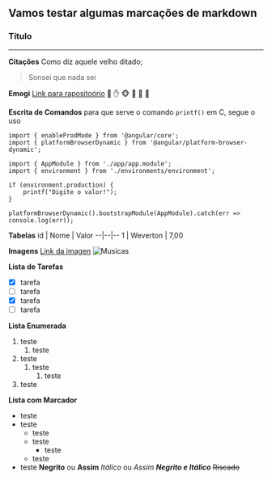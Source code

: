 ## Vamos testar algumas marcações de markdown
### Titulo
---
__Citações__
Como diz aquele velho ditado;
> Sonsei que nada sei

__Emogi__
[Link para rapositoório](https://github.com/ikatyang/emoji-cheat-sheet)
💯 ✋ 🐵 🙈 🙉 🙊 

__Escrita de Comandos__
para que serve o comando `printf()` em C, segue o uso
```
import { enableProdMode } from '@angular/core';
import { platformBrowserDynamic } from '@angular/platform-browser-dynamic';

import { AppModule } from './app/app.module';
import { environment } from './environments/environment';

if (environment.production) {
    printf("Digite o valor!");
}

platformBrowserDynamic().bootstrapModule(AppModule).catch(err => console.log(err));

```
__Tabelas__
id | Nome | Valor
--|--|--
1 | Weverton | 7,00


**Imagens**
[Link da imagen](https://icon-icons.com/pt/icone/musica-piano-cello/1252)
![Musicas](https://user-images.githubusercontent.com/22205754/87702107-59cb1480-c76f-11ea-89b2-cebbd04a2839.png)

**Lista de Tarefas**
- [x] tarefa
- [ ] tarefa
- [x] tarefa
- [ ] tarefa

**Lista Enumerada**
1. teste
   1. teste
1. teste
   1. teste
      1. teste
1. teste

**Lista com Marcador**
* teste
* teste
   * teste
   * teste
      * teste
   * teste
* teste
**Negrito** ou __Assim__
*Itálico* ou _Assim_
*__Negrito e Itálico__*
~~Riscado~~
